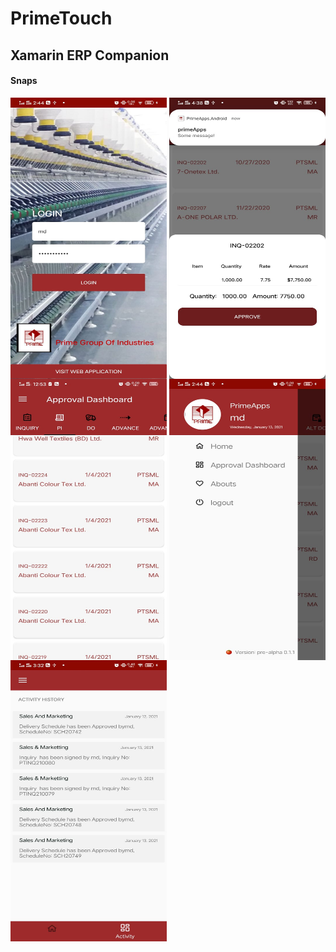 # PrimeTouch
## Xamarin ERP Companion

#### Snaps
<img align="center" src="https://github.com/Tuurash/PrimeTouch/blob/master/Snaps/loginPage.jpg" width="250" height="450"/>
<img align="center" src="https://github.com/Tuurash/PrimeTouch/blob/master/Snaps/ApprovalPanel.jpg" width="250" height="450"/>
<img align="center" src="https://github.com/Tuurash/PrimeTouch/blob/master/Snaps/AprovalDashboard.jpg" width="250" height="450"/>
<img align="center" src="https://github.com/Tuurash/PrimeTouch/blob/master/Snaps/SidePanel.jpg" width="250" height="450"/>
<img align="center" src="https://github.com/Tuurash/PrimeTouch/blob/master/Snaps/ActivityHistory.jpeg" width="250" height="450"/>

